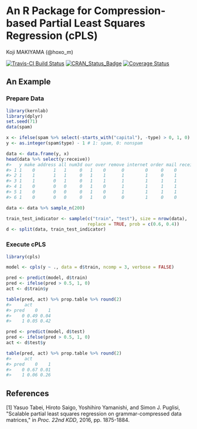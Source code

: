 # An R Package for Compression-based Partial Least Squares Regression (cPLS)
Koji MAKIYAMA (@hoxo_m)  



[![Travis-CI Build Status](https://travis-ci.org/hoxo-m/cpls.svg?branch=master)](https://travis-ci.org/hoxo-m/cpls)
[![CRAN_Status_Badge](http://www.r-pkg.org/badges/version/cpls)](https://cran.r-project.org/package=cpls)
[![Coverage Status](https://coveralls.io/repos/github/hoxo-m/cpls/badge.svg?branch=master)](https://coveralls.io/github/hoxo-m/cpls?branch=master)

## An Example

### Prepare Data


```r
library(kernlab)
library(dplyr)
set.seed(71)
data(spam)

x <- ifelse(spam %>% select(-starts_with("capital"), -type) > 0, 1, 0)
y <- as.integer(spam$type) - 1 # 1: spam, 0: nonspam

data <- data.frame(y, x)
head(data %>% select(y:receive))
#>   y make address all num3d our over remove internet order mail receive
#> 1 1    0       1   1     0   1    0      0        0     0    0       0
#> 2 1    1       1   1     0   1    1      1        1     0    1       1
#> 3 1    1       0   1     0   1    1      1        1     1    1       1
#> 4 1    0       0   0     0   1    0      1        1     1    1       1
#> 5 1    0       0   0     0   1    0      1        1     1    1       1
#> 6 1    0       0   0     0   1    0      0        1     0    0       0

data <- data %>% sample_n(200)

train_test_indicator <- sample(c("train", "test"), size = nrow(data),
                               replace = TRUE, prob = c(0.6, 0.4))
d <- split(data, train_test_indicator)
```

### Execute cPLS


```r
library(cpls)

model <- cpls(y ~ ., data = d$train, ncomp = 3, verbose = FALSE)

pred <- predict(model, d$train)
pred <- ifelse(pred > 0.5, 1, 0)
act <- d$train$y

table(pred, act) %>% prop.table %>% round(2)
#>     act
#> pred    0    1
#>    0 0.49 0.04
#>    1 0.05 0.42

pred <- predict(model, d$test)
pred <- ifelse(pred > 0.5, 1, 0)
act <- d$test$y

table(pred, act) %>% prop.table %>% round(2)
#>     act
#> pred    0    1
#>    0 0.67 0.01
#>    1 0.06 0.26
```

## References

[1] Yasuo Tabei, Hiroto Saigo, Yoshihiro Yamanishi, and Simon J. Puglisi, "Scalable partial least squares regression on grammar-compressed data matrices,"  in *Proc. 22nd KDD*, 2016, pp. 1875-1884.
